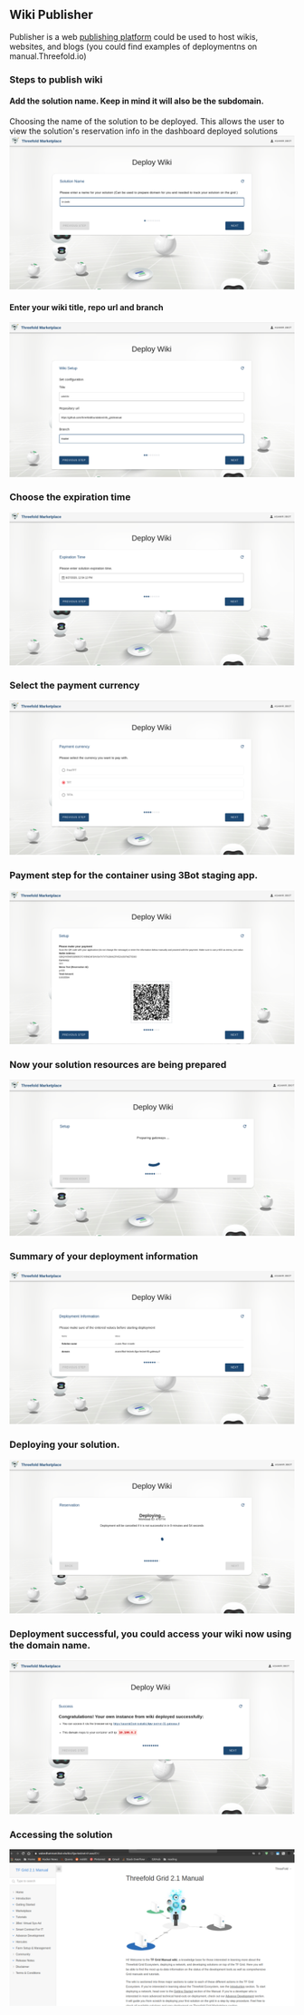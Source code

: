 ## Wiki Publisher

Publisher is a web [publishing platform](https://github.com/Threefoldfoundation/publishingtools) could be used to host wikis, websites, and blogs (you could find examples of deploymentns on manual.Threefold.io)

### Steps to publish wiki

#### Add the solution name. Keep in mind it will also be the subdomain.
Choosing the name of the solution to be deployed. This allows the user to view the solution's reservation info in the dashboard deployed solutions
![](./img/wiki_1.png)

#### Enter your wiki title, repo url and branch
![](./img/wiki_2.png)

### Choose the expiration time
![](./img/wiki_3.png)

### Select the payment currency
![](./img/wiki_4.png)

### Payment step for the container using 3Bot staging app.
![](./img/wiki_5.png)

### Now your solution resources are being prepared
![](./img/wiki_6.png)

### Summary of your deployment information
![](./img/wiki_7.png)

### Deploying your solution.
![](./img/wiki_8.png)

### Deployment successful, you could access your wiki now using the domain name.
![](./img/wiki_9.png)

### Accessing the solution
![](./img/wiki_10.png)
